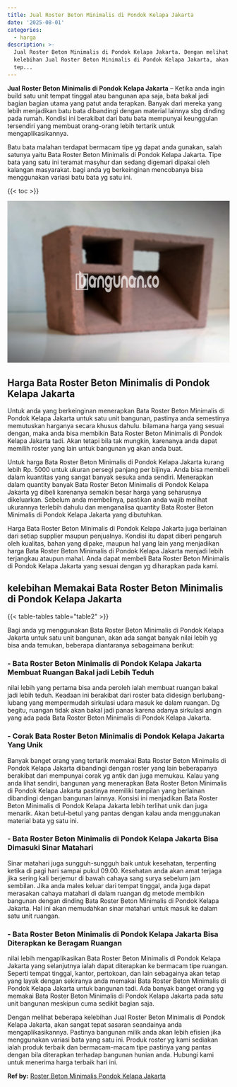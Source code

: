 ```yaml
---
title: Jual Roster Beton Minimalis di Pondok Kelapa Jakarta
date: '2025-08-01'
categories:
  - harga
description: >-
  Jual Roster Beton Minimalis di Pondok Kelapa Jakarta. Dengan melihat beberapa
  kelebihan Jual Roster Beton Minimalis di Pondok Kelapa Jakarta, akan sangat
  tep...
---
```


**Jual Roster Beton Minimalis di Pondok Kelapa Jakarta** – Ketika anda ingin build satu unit tempat tinggal atau bangunan apa saja, bata bakal jadi bagian bagian utama yang patut anda terapkan. Banyak dari mereka yang lebih menjadikan batu bata dibandingi dengan material lainnya sbg dinding pada rumah. Kondisi ini berakibat dari batu bata mempunyai keunggulan tersendiri yang membuat orang-orang lebih tertarik untuk mengaplikasikannya.

Batu bata malahan terdapat bermacam tipe yg dapat anda gunakan, salah satunya yaitu Bata Roster Beton Minimalis di Pondok Kelapa Jakarta. Tipe bata yang satu ini teramat masyhur dan sedang digemari dipakai oleh kalangan masyarakat. bagi anda yg berkeinginan mencobanya bisa menggunakan variasi batu bata yg satu ini.

{{< toc >}}

![Jual Roster Beton Minimalis di Pondok Kelapa Jakarta](/images/bata-roster-minimalis-35.png)

## Harga Bata Roster Beton Minimalis di Pondok Kelapa Jakarta

Untuk anda yang berkeinginan menerapkan Bata Roster Beton Minimalis di Pondok Kelapa Jakarta untuk satu unit bangunan, pastinya anda semestinya memutuskan harganya secara khusus dahulu. bilamana harga yang sesuai dengan, maka anda bisa membikin Bata Roster Beton Minimalis di Pondok Kelapa Jakarta tadi. Akan tetapi bila tak mungkin, karenanya anda dapat memilih roster yang lain untuk bangunan yg akan anda buat.

Untuk harga Bata Roster Beton Minimalis di Pondok Kelapa Jakarta kurang lebih Rp. 5000 untuk ukuran persegi panjang per bijinya. Anda bisa membeli dalam kuantitas yang sangat banyak sesuka anda sendiri. Menerapkan dalam quantity banyak Bata Roster Beton Minimalis di Pondok Kelapa Jakarta yg dibeli karenanya semakin besar harga yang seharusnya dikeluarkan. Sebelum anda membelinya, pastikan anda wajib melihat ukurannya terlebih dahulu dan menganalisa quantity Bata Roster Beton Minimalis di Pondok Kelapa Jakarta yang dibutuhkan.

Harga Bata Roster Beton Minimalis di Pondok Kelapa Jakarta juga berlainan dari setiap supplier maupun penjualnya. Kondisi itu dapat diberi pengaruh oleh kualitas, bahan yang dipake, maupun hal yang lain yang menjadikan harga Bata Roster Beton Minimalis di Pondok Kelapa Jakarta menjadi lebih terjangkau ataupun mahal. Anda dapat membeli Bata Roster Beton Minimalis di Pondok Kelapa Jakarta yang sesuai dengan yg diharapkan pada kami.

## kelebihan Memakai Bata Roster Beton Minimalis di Pondok Kelapa Jakarta

{{< table-tables table="table2" >}}

Bagi anda yg menggunakan Bata Roster Beton Minimalis di Pondok Kelapa Jakarta untuk satu unit bangunan, akan ada sangat banyak nilai lebih yg bisa anda temukan, beberapa diantaranya sebagaimana berikut:

### \- Bata Roster Beton Minimalis di Pondok Kelapa Jakarta Membuat Ruangan Bakal jadi Lebih Teduh

nilai lebih yang pertama bisa anda peroleh ialah membuat ruangan bakal jadi lebih teduh. Keadaan ini berakibat dari roster bata didesign berlubang-lubang yang mempermudah sirkulasi udara masuk ke dalam ruangan. Dg begitu, ruangan tidak akan bakal jadi panas karena adanya sirkulasi angin yang ada pada Bata Roster Beton Minimalis di Pondok Kelapa Jakarta.

### \- Corak Bata Roster Beton Minimalis di Pondok Kelapa Jakarta Yang Unik

Banyak banget orang yang tertarik memakai Bata Roster Beton Minimalis di Pondok Kelapa Jakarta dibandingi dengan roster yang lain beberapanya berakibat dari mempunyai corak yg antik dan juga memukau. Kalau yang anda lihat sendiri, bangunan yang menerapkan Bata Roster Beton Minimalis di Pondok Kelapa Jakarta pastinya memiliki tampilan yang berlainan dibandingi dengan bangunan lainnya. Konsisi ini menjadikan Bata Roster Beton Minimalis di Pondok Kelapa Jakarta lebih terlihat unik dan juga menarik. Akan betul-betul yang pantas dengan kalau anda menggunakan material bata yg satu ini.

### \- Bata Roster Beton Minimalis di Pondok Kelapa Jakarta Bisa Dimasuki Sinar Matahari

Sinar matahari juga sungguh-sungguh baik untuk kesehatan, terpenting ketika di pagi hari sampai pukul 09.00. Kesehatan anda akan amat terjaga jika sering kali berjemur di bawah cahaya sang surya sebelum jam sembilan. Jika anda males keluar dari tempat tinggal, anda juga dapat merasakan cahaya matahari di dalam ruangan dg metode membikin bangunan dengan dinding Bata Roster Beton Minimalis di Pondok Kelapa Jakarta. Hal ini akan memudahkan sinar matahari untuk masuk ke dalam satu unit ruangan.

### \- Bata Roster Beton Minimalis di Pondok Kelapa Jakarta Bisa Diterapkan ke Beragam Ruangan

nilai lebih mengaplikasikan Bata Roster Beton Minimalis di Pondok Kelapa Jakarta yang selanjutnya ialah dapat diterapkan ke bermacam tipe ruangan. Seperti tempat tinggal, kantor, pertokoan, dan lain sebagainya akan tetap yang layak dengan sekiranya anda memakai Bata Roster Beton Minimalis di Pondok Kelapa Jakarta untuk bangunan tadi. Ada banyak banget orang yg memakai Bata Roster Beton Minimalis di Pondok Kelapa Jakarta pada satu unit bangunan meskipun cuma sedikit bagian saja.

Dengan melihat beberapa kelebihan Jual Roster Beton Minimalis di Pondok Kelapa Jakarta, akan sangat tepat sasaran seandainya anda mengaplikasikannya. Pastinya bangunan milik anda akan lebih efisien jika menggunakan variasi bata yang satu ini. Produk roster yg kami sediakan ialah produk terbaik dan bermacam-macam tipe pastinya yang pantas dengan bila diterapkan terhadap bangunan hunian anda. Hubungi kami untuk menerima harga terbaik hari ini.

**Ref by:** [Roster Beton Minimalis Pondok Kelapa Jakarta](https://id.wikipedia.org/wiki/Roster)
